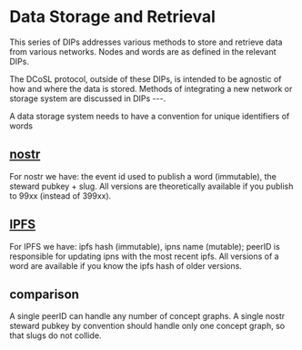 Data Storage and Retrieval
=====

This series of DIPs addresses various methods to store and retrieve data from various networks. Nodes and words are as defined in the relevant DIPs.

The DCoSL protocol, outside of these DIPs, is intended to be agnostic of how and where the data is stored. Methods of integrating a new network or storage system are discussed in DIPs ---. 

A data storage system needs to have a convention for unique identifiers of words

## [nostr](nostr)

For nostr we have: the event id used to publish a word (immutable), the steward pubkey + slug. All versions are theoretically available if you publish to 99xx (instead of 399xx).

## [IPFS](ipfs)

For IPFS we have: ipfs hash (immutable), ipns name (mutable); peerID is responsible for updating ipns with the most recent ipfs. All versions of a word are available if you know the ipfs hash of older versions.

## comparison

A single peerID can handle any number of concept graphs. A single nostr steward pubkey by convention should handle only one concept graph, so that slugs do not collide. 
